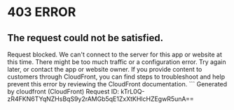 # 403 ERROR

## The request could not be satisfied.

Request blocked. We can't connect to the server for this app or website at this time. There might be too much traffic or a configuration error. Try again later, or contact the app or website owner. If you provide content to customers through CloudFront, you can find steps to troubleshoot and help prevent this error by reviewing the CloudFront documentation. ```
Generated by cloudfront (CloudFront)
Request ID: kTrL0Q-zR4FKN6TYqNZHsBqS9y2rAMGb5qE1ZxXtKHlcHZEgwR5unA==

```

